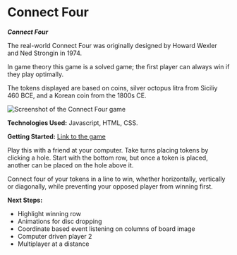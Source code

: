 # Connect Four

***Connect Four*** 

The real-world Connect Four was originally designed by Howard Wexler and Ned Strongin in 1974.

In game theory this game is a solved game; the first player can always win if they play optimally.

The tokens displayed are based on coins, silver octopus litra from Siciliy 460 BCE, and a Korean coin from the 1800s CE.

![Screenshot of the Connect Four game](https://imgur.com/TfoYKfi.jpg)

**Technologies Used:** Javascript, HTML, CSS.

**Getting Started:** [Link to the game](https://bijikyu.github.io/ConnectFour/)

Play this with a friend at your computer. Take turns placing tokens by clicking a hole. Start with the bottom row, but once a token is placed, another can be placed on the hole above it.

Connect four of your tokens in a line to win, whether horizontally, vertically or diagonally, while preventing your opposed player from winning first.

**Next Steps:**
* Highlight winning row
* Animations for disc dropping
* Coordinate based event listening on columns of board image
* Computer driven player 2
* Multiplayer at a distance
